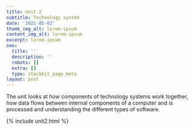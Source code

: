 ```yaml
---
title: Unit 2
subtitle: Technology system
date: '2021-05-02'
thumb_img_alt: lorem-ipsum
content_img_alt: lorem-ipsum
excerpt: lorem-ipsum
seo:
  title: ''
  description: ''
  robots: []
  extra: []
  type: stackbit_page_meta
layout: post
---
```

​The unit looks at how components of technology systems work together, how data flows between internal components of a computer and is processed and understanding the different types of software.



{% include unit2.html %}
